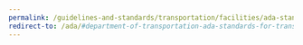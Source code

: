 ```yaml
---
permalink: /guidelines-and-standards/transportation/facilities/ada-standards-for-transportation-facilities/ada-standards-for-transportation-facilities/single-file-version
redirect-to: /ada/#department-of-transportation-ada-standards-for-transportation-facilities-2006
---
```

